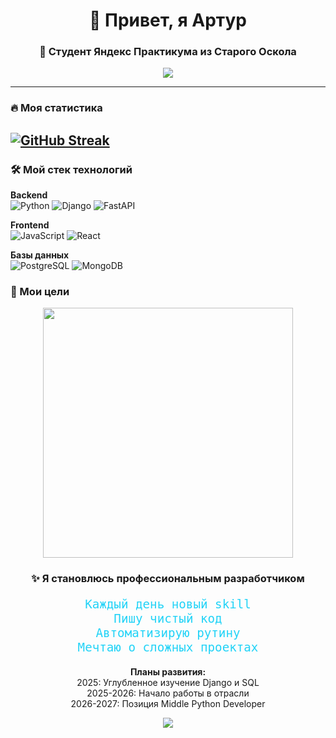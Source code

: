 <h1 align="center">👋 Привет, я Артур</h1>
<h3 align="center">🚀 Студент Яндекс Практикума из Старого Оскола</h3>

<p align="center">
  <a href="mailto:artur-fisunov@mail.ru"><img src="https://img.shields.io/badge/-Email-D14836?style=flat&logo=Gmail&logoColor=white"/></a>
</p>

---

### 🔥 Моя статистика
[![GitHub Streak](https://streak-stats.demolab.com?user=arturioo22)](https://git.io/streak-stats)
---

### 🛠 Мой стек технологий
**Backend**  
![Python](https://img.shields.io/badge/Python-3776AB?style=for-the-badge&logo=python&logoColor=white)
![Django](https://img.shields.io/badge/Django-092E20?style=for-the-badge&logo=django&logoColor=white)
![FastAPI](https://img.shields.io/badge/FastAPI-009688?style=for-the-badge&logo=fastapi&logoColor=white)

**Frontend**  
![JavaScript](https://img.shields.io/badge/JavaScript-F7DF1E?style=for-the-badge&logo=javascript&logoColor=black)
![React](https://img.shields.io/badge/React-61DAFB?style=for-the-badge&logo=react&logoColor=black)

**Базы данных**  
![PostgreSQL](https://img.shields.io/badge/PostgreSQL-4169E1?style=for-the-badge&logo=postgresql&logoColor=white)
![MongoDB](https://img.shields.io/badge/MongoDB-47A248?style=for-the-badge&logo=mongodb&logoColor=white)

### 🚀 Мои цели

<div align="center">
  <img src="https://media.giphy.com/media/L1R1tvI9svkIWwpVYr/giphy.gif" width="400">
  
  <h3>✨ Я становлюсь профессиональным разработчиком</h3>
  
  <p style="font-family: 'Fira Code', monospace; color: #22D3F7; font-size: 1.2rem;">
    Каждый день новый skill<br>
    Пишу чистый код<br>
    Автоматизирую рутину<br>
    Мечтаю о сложных проектах
  </p>
  
  <p><b>Планы развития:</b><br>
  2025: Углубленное изучение Django и SQL<br>
  2025-2026: Начало работы в отрасли<br>
  2026-2027: Позиция Middle Python Developer</p>
</div>
<p align="center">
  <img src="https://capsule-render.vercel.app/api?type=waving&color=gradient&height=60&section=footer&animation=twinkling">
</p>

